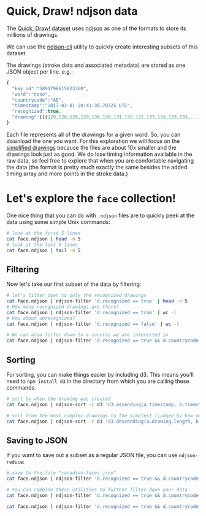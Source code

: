 # Quick, Draw! ndjson data

The [Quick, Draw! dataset](https://github.com/googlecreativelab/quickdraw-dataset) uses
[ndjson](https://github.com/maxogden/ndjson) as one of the formats to store its millions of drawings.

We can use the [ndjson-cli](https://github.com/mbostock/ndjson-cli) utility to quickly create interesting subsets of this dataset.

The drawings (stroke data and associated metadata) are stored as one JSON object per line. e.g.:
```js
{
  "key_id":"5891796615823360",
  "word":"nose",
  "countrycode":"AE",
  "timestamp":"2017-03-01 20:41:36.70725 UTC",
  "recognized":true,
  "drawing":[[[129,128,129,129,130,130,131,132,132,133,133,133,133,...]]]
}
```

Each file represents all of the drawings for a given word. So, you can download the one you want.
For this exploration we will focus on the [simplified drawings](https://pantheon.corp.google.com/storage/browser/quickdraw_dataset/full/simplified)
because the files are about 10x smaller and the drawings look just as good.
We do lose timing information available in the raw data, so feel free to explore that when you are comfortable navigating the data (the format is pretty much exactly the same besides the added timing array and more points in the stroke data.)

# Let's explore the `face` collection!

One nice thing that you can do with `.ndjson` files are to quickly peek at the data using some simple Unix commands:

```bash
# look at the first 5 lines
cat face.ndjson | head -n 5
# look at the last 5 lines
cat face.ndjson | tail -n 5
```

## Filtering

Now let's take our first subset of the data by filtering:
```bash
# let's filter down to only the recognized drawings
cat face.ndjson | ndjson-filter 'd.recognized == true' | head -n 5
# How many recognized drawings are there?
cat face.ndjson | ndjson-filter 'd.recognized == true' | wc -l
# How about unrecognized?
cat face.ndjson | ndjson-filter 'd.recognized == false' | wc -l

# We can also filter down to a country we are interested in
cat face.ndjson | ndjson-filter 'd.recognized == true && d.countrycode == "CA"' | wc -l
```

## Sorting

For sorting, you can make things easier by including d3. This means you'll need to `npm install d3` in the directory from which you are calling these commands.
```bash
# sort by when the drawing was created
cat face.ndjson | ndjson-sort -r d3 'd3.ascending(a.timestamp, b.timestamp)' | head -n 5

# sort from the most complex drawings to the simplest (judged by how many strokes they use to draw)
cat face.ndjson | ndjson-sort -r d3 'd3.descending(a.drawing.length, b.drawing.length)' | head -n 5
```

## Saving to JSON
If you want to save out a subset as a regular JSON file, you can use `ndjson-reduce`:
```bash
# save to the file "canadian-faces.json"
cat face.ndjson | ndjson-filter 'd.recognized == true && d.countrycode == "CA"' | ndjson-reduce > canadian-faces.json

# You can combine these utilities to further filter down your data
cat face.ndjson | ndjson-filter 'd.recognized == true && d.countrycode == "CA"' | head -n 1000 | ndjson-reduce > canadian-faces.json

cat face.ndjson | ndjson-filter 'd.recognized == true && d.countrycode == "CA"' | ndjson-sort -r d3 'd3.descending(a.drawing.length, b.drawing.length)' | head -n 100 | ndjson-reduce > complex-faces.json
```
